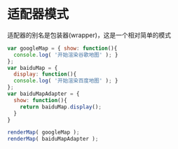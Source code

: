 # 适配器模式

适配器的别名是包装器(wrapper)，这是一个相对简单的模式

```js
var googleMap = { show: function(){
  console.log( '开始渲染谷歌地图' ); }
};
var baiduMap = {
  display: function(){
  console.log( '开始渲染百度地图' ); }
};
var baiduMapAdapter = { 
  show: function(){
    return baiduMap.display();
  }
}

renderMap( googleMap );
renderMap( baiduMapAdapter );
```